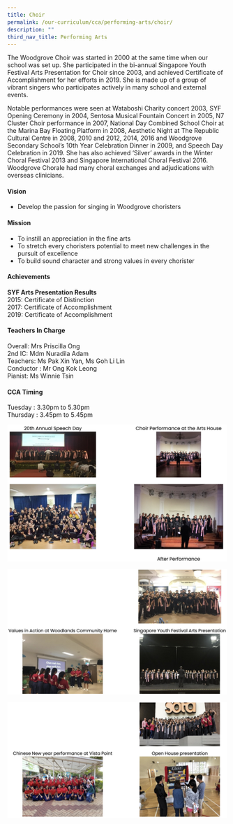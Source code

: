 ```yaml
---
title: Choir
permalink: /our-curriculum/cca/performing-arts/choir/
description: ""
third_nav_title: Performing Arts
---
```

The Woodgrove Choir was started in 2000 at the same time when our school was set up. She participated in the bi-annual Singapore Youth Festival Arts Presentation for Choir since 2003, and achieved Certificate of Accomplishment for her efforts in 2019. She is made up of a group of vibrant singers who participates actively in many school and external events.

  

Notable performances were seen at Wataboshi Charity concert 2003, SYF Opening Ceremony in 2004, Sentosa Musical Fountain Concert in 2005, N7 Cluster Choir performance in 2007, National Day Combined School Choir at the Marina Bay Floating Platform in 2008, Aesthetic Night at The Republic Cultural Centre in 2008, 2010 and 2012, 2014, 2016 and Woodgrove Secondary School’s 10th Year Celebration Dinner in 2009, and Speech Day Celebration in 2019. She has also achieved ‘Silver’ awards in the Winter Choral Festival 2013 and Singapore International Choral Festival 2016. Woodgrove Chorale had many choral exchanges and adjudications with overseas clinicians.

#### Vision

*   Develop the passion for singing in Woodgrove choristers

#### Mission

*   To instill an appreciation in the fine arts
*   To stretch every choristers potential to meet new challenges in the pursuit of excellence
*   To build sound character and strong values in every chorister

#### Achievements

**SYF Arts Presentation Results** <br>
2015: Certificate of Distinction <br>
2017: Certificate of Accomplishment <br>
2019: Certificate of Accomplishment

#### Teachers In Charge

Overall: Mrs Priscilla Ong <br>
2nd IC: Mdm Nuradila Adam <br>
Teachers: Ms Pak Xin Yan, Ms Goh Li Lin <br>
Conductor : Mr Ong Kok Leong<br>
Pianist: Ms Winnie Tsin

#### CCA Timing

Tuesday : 3.30pm to 5.30pm  
Thursday : 3.45pm to 5.45pm

![Choir](/images/Choir1.jpg)

![Choir](/images/Choir2.jpg)

![Choir](/images/Choir3.jpg)
